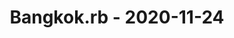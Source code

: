 ---
layout: post
title: Bangkok.rb - 2020-11-24
datetime: '2020-11-24T19:00:00+07:00'
name: Bangkok.rb
external_url: https://www.meetup.com/bangkok-rb/events/274226780/
online_event: false
year_month: 2020-11
---